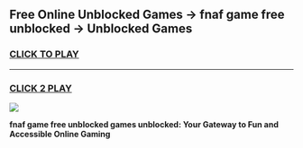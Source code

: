 
## Free Online Unblocked Games → fnaf game free unblocked → Unblocked Games
<h3>
<a href="https://premium.freeplayer.one?title=fnaf_game_free_unblocked&ref=21F">CLICK TO PLAY</a></h3>
<hr>

<h3>
<a href="https://premium.freeplayer.one?title=fnaf_game_free_unblocked&ref=21F">CLICK 2 PLAY</a>
  
</h3>

<a href="https://premium.freeplayer.one?title=fnaf_game_free_unblocked&ref=21F/"><img src="https://clearcache.store/games.png"></a>


**fnaf game free unblocked games unblocked: Your Gateway to Fun and Accessible Online Gaming**
